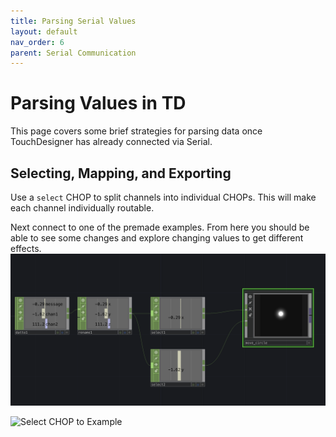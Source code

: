 ```yaml
---
title: Parsing Serial Values
layout: default
nav_order: 6
parent: Serial Communication
---
```


# Parsing Values in TD

This page covers some brief strategies for parsing data once TouchDesigner has already connected via Serial.


## Selecting, Mapping, and Exporting

Use a ```select``` CHOP to split channels into individual CHOPs.  This will make each channel individually routable.

Next connect to one of the premade examples. From here you should be able to see some changes and explore changing values to get different effects.
![Select CHOP to Example](../imgs/select.png "Select CHOP to Example")



![Select CHOP to Example](../imgs/exportCHOP.gif "Select CHOP to Example")